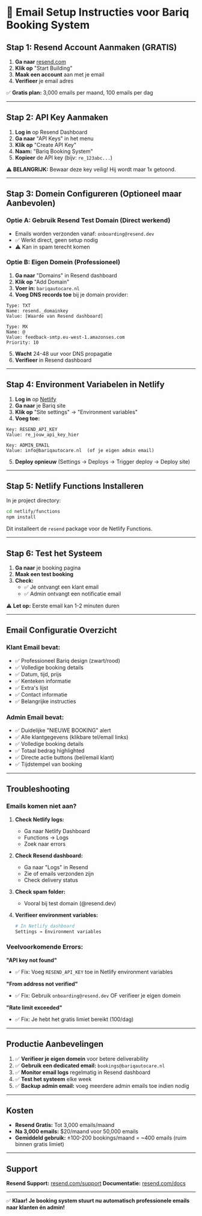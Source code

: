 # 📧 Email Setup Instructies voor Bariq Booking System

## Stap 1: Resend Account Aanmaken (GRATIS)

1. **Ga naar** [resend.com](https://resend.com)
2. **Klik op** "Start Building"
3. **Maak een account** aan met je email
4. **Verifieer** je email adres

✅ **Gratis plan:** 3,000 emails per maand, 100 emails per dag

---

## Stap 2: API Key Aanmaken

1. **Log in** op Resend Dashboard
2. **Ga naar** "API Keys" in het menu
3. **Klik op** "Create API Key"
4. **Naam:** "Bariq Booking System"
5. **Kopieer** de API key (bijv: `re_123abc...`)

⚠️ **BELANGRIJK:** Bewaar deze key veilig! Hij wordt maar 1x getoond.

---

## Stap 3: Domein Configureren (Optioneel maar Aanbevolen)

### Optie A: Gebruik Resend Test Domain (Direct werkend)
- Emails worden verzonden vanaf: `onboarding@resend.dev`
- ✅ Werkt direct, geen setup nodig
- ⚠️ Kan in spam terecht komen

### Optie B: Eigen Domein (Professioneel)
1. **Ga naar** "Domains" in Resend dashboard
2. **Klik op** "Add Domain"
3. **Voer in:** `bariqautocare.nl`
4. **Voeg DNS records toe** bij je domain provider:

```
Type: TXT
Name: resend._domainkey
Value: [Waarde van Resend dashboard]

Type: MX
Name: @
Value: feedback-smtp.eu-west-1.amazonses.com
Priority: 10
```

5. **Wacht** 24-48 uur voor DNS propagatie
6. **Verifieer** in Resend dashboard

---

## Stap 4: Environment Variabelen in Netlify

1. **Log in** op [Netlify](https://netlify.com)
2. **Ga naar** je Bariq site
3. **Klik op** "Site settings" → "Environment variables"
4. **Voeg toe:**

```
Key: RESEND_API_KEY
Value: re_jouw_api_key_hier
```

```
Key: ADMIN_EMAIL
Value: info@bariqautocare.nl  (of je eigen admin email)
```

5. **Deploy opnieuw** (Settings → Deploys → Trigger deploy → Deploy site)

---

## Stap 5: Netlify Functions Installeren

In je project directory:

```bash
cd netlify/functions
npm install
```

Dit installeert de `resend` package voor de Netlify Functions.

---

## Stap 6: Test het Systeem

1. **Ga naar** je booking pagina
2. **Maak een test booking**
3. **Check:**
   - ✅ Je ontvangt een klant email
   - ✅ Admin ontvangt een notificatie email
   
⚠️ **Let op:** Eerste email kan 1-2 minuten duren

---

## Email Configuratie Overzicht

### Klant Email bevat:
- ✅ Professioneel Bariq design (zwart/rood)
- ✅ Volledige booking details
- ✅ Datum, tijd, prijs
- ✅ Kenteken informatie
- ✅ Extra's lijst
- ✅ Contact informatie
- ✅ Belangrijke instructies

### Admin Email bevat:
- ✅ Duidelijke "NIEUWE BOOKING" alert
- ✅ Alle klantgegevens (klikbare tel/email links)
- ✅ Volledige booking details
- ✅ Totaal bedrag highlighted
- ✅ Directe actie buttons (bel/email klant)
- ✅ Tijdstempel van booking

---

## Troubleshooting

### Emails komen niet aan?

1. **Check Netlify logs:**
   - Ga naar Netlify Dashboard
   - Functions → Logs
   - Zoek naar errors

2. **Check Resend dashboard:**
   - Ga naar "Logs" in Resend
   - Zie of emails verzonden zijn
   - Check delivery status

3. **Check spam folder:**
   - Vooral bij test domain (@resend.dev)

4. **Verifieer environment variables:**
   ```bash
   # In Netlify dashboard
   Settings → Environment variables
   ```

### Veelvoorkomende Errors:

**"API key not found"**
- ✅ Fix: Voeg `RESEND_API_KEY` toe in Netlify environment variables

**"From address not verified"**
- ✅ Fix: Gebruik `onboarding@resend.dev` OF verifieer je eigen domein

**"Rate limit exceeded"**
- ✅ Fix: Je hebt het gratis limiet bereikt (100/dag)

---

## Productie Aanbevelingen

1. ✅ **Verifieer je eigen domein** voor betere deliverability
2. ✅ **Gebruik een dedicated email:** `bookings@bariqautocare.nl`
3. ✅ **Monitor email logs** regelmatig in Resend dashboard
4. ✅ **Test het systeem** elke week
5. ✅ **Backup admin email:** voeg meerdere admin emails toe indien nodig

---

## Kosten

- **Resend Gratis:** Tot 3,000 emails/maand
- **Na 3,000 emails:** $20/maand voor 50,000 emails
- **Gemiddeld gebruik:** ±100-200 bookings/maand = ~400 emails (ruim binnen gratis limiet)

---

## Support

**Resend Support:** [resend.com/support](https://resend.com/support)
**Documentatie:** [resend.com/docs](https://resend.com/docs)

---

✅ **Klaar! Je booking system stuurt nu automatisch professionele emails naar klanten én admin!**
